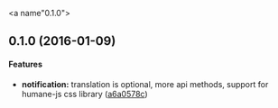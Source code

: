 <a name"0.1.0"></a>
## 0.1.0 (2016-01-09)


#### Features

* **notification:** translation is optional, more api methods, support for humane-js css library ([a6a0578c](https://github.com/SpoonX/aurelia-notification/commit/a6a0578c))



